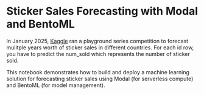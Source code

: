 # Sticker Sales Forecasting with Modal and BentoML

In January 2025, [Kaggle](https://www.kaggle.com/competitions/playground-series-s5e1/overview) ran a playground series competition to forecast mulitple years worth of sticker sales in different countries. For each id row, you have to predict the num_sold which represents the number of sticker sold.

This notebook demonstrates how to build and deploy a machine learning solution for forecasting sticker sales using Modal (for serverless compute) and BentoML (for model management).